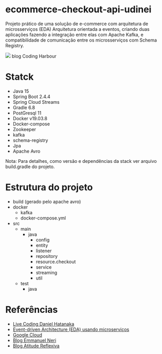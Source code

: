 # ecommerce-checkout-api-udinei
Projeto prático de uma solução de e-commerce com
arquitetura de microsserviços (EDA) Arquitetura orientada a eventos,
criando duas aplicações fazendo a integração entre elas com Apache Kafka, e compatibilidade 
de comunicação entre os microsserviços com Schema Registry. 

![](https://i1.wp.com/codingharbour.com/wp-content/uploads/2020/03/schema_registry.jpg?resize=446%2C223&ssl=1)
blog Coding Harbour

# Statck
- Java 15
- Spring Boot 2.4.4
- Spring Cloud Streams 
- Gradle 6.8
- PostGresql 11
- Docker v19.03.8
- Docker-compose 
- Zookeeper
- kafka 
- schema-registry
- Jpa
- Apache Avro

Nota: Para detalhes, como versão e dependências
da stack ver arquivo build.gradle do projeto.

# Estrutura do projeto
- build (gerado pelo apache avro)
- docker
  - kafka
  - docker-compose.yml
- src
   - main
     - java
        - config
        - entity
        - listener
        - repository
        - resource.checkout
        - service
        - streaming
        - util
   - test
     - java

# Referências
* [Live Coding Daniel Hatanaka](https://github.com/hatanakadaniel)
* [Event-driven Architecture (EDA) usando microserviços ](https://medium.com/@marcelomg21/event-driven-architecture-eda-em-uma-arquitetura-de-micro-servi%C3%A7os-1981614cdd45#)
* [Google Cloud](https://cloud.google.com/solutions/capturing-change-logs-with-debezium?hl=pt-br)
* [Blog Emmanuel Neri](https://emmanuelneri.com.br/2019/06/04/kafka-no-spring-boot/)
* [Blog Atitude Reflexiva](https://atitudereflexiva.wordpress.com/2020/03/05/apache-kafka-introducao/)
